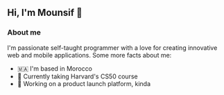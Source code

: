 ## Hi, I'm Mounsif 👋

### About me
I'm passionate self-taught programmer with a love for creating innovative web and mobile applications. Some more facts about me:

- 🇲🇦 I'm based in Morocco
- 🌱 Currently taking Harvard's CS50 course
- 🔭 Working on a product launch platform, kinda 

<!--
**monsef123/monsef123** is a ✨ _special_ ✨ repository because its `README.md` (this file) appears on your GitHub profile.

Here are some ideas to get you started:

- 🔭 I’m currently working on ...
- 🌱 I’m currently learning ...
- 👯 I’m looking to collaborate on ...
- 🤔 I’m looking for help with ...
- 💬 Ask me about ...
- 📫 How to reach me: ...
- 😄 Pronouns: ...
- ⚡ Fun fact: ...
-->
